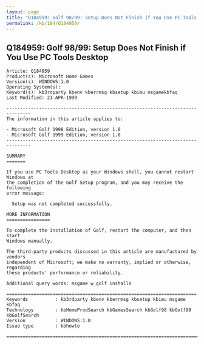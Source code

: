 ```yaml
---
layout: page
title: "Q184959: Golf 98/99: Setup Does Not Finish if You Use PC Tools Desktop"
permalink: /kb/184/Q184959/
---
```


## Q184959: Golf 98/99: Setup Does Not Finish if You Use PC Tools Desktop

	Article: Q184959
	Product(s): Microsoft Home Games
	Version(s): WINDOWS:1.0
	Operating System(s): 
	Keyword(s): kb3rdparty kbenv kberrmsg kbsetup kbimu msgamekbfaq
	Last Modified: 21-APR-1999
	
	-------------------------------------------------------------------------------
	The information in this article applies to:
	
	- Microsoft Golf 1998 Edition, version 1.0 
	- Microsoft Golf 1999 Edition, version 1.0 
	-------------------------------------------------------------------------------
	
	SUMMARY
	=======
	
	If you use PC Tools Desktop as your Windows shell, you cannot restart Windows at
	the completion of the Golf Setup program, and you may receive the following
	error message:
	
	  Setup was not completed successfully.
	
	MORE INFORMATION
	================
	
	To complete the installation of Golf, restart the computer, and then start
	Windows manually.
	
	The third-party products discussed in this article are manufactured by vendors
	independent of Microsoft; we make no warranty, implied or otherwise, regarding
	these products' performance or reliability.
	
	Additional query words: msgame w_golf installs
	
	======================================================================
	Keywords          : kb3rdparty kbenv kberrmsg kbsetup kbimu msgame kbfaq
	Technology        : kbHomeProdSearch kbGamesSearch kbGolf98 kbGolf99 kbGolfSearch
	Version           : WINDOWS:1.0
	Issue type        : kbhowto
	
	=============================================================================
	
